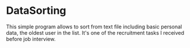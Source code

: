 # DataSorting
This simple program allows to sort from text file including basic personal data, the oldest user in the list.
It's one of the recruitment tasks I received before job interview.
